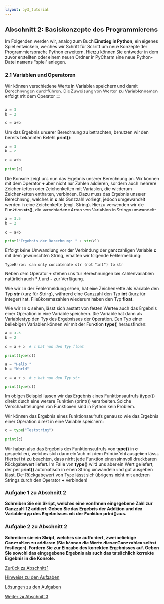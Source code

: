 ```yaml
---
layout: py3_tutorial
---
```


## Abschnitt 2: Basiskonzepte des Programmierens

Im Folgenden werden wir, analog zum Buch **Einstieg in Python**, ein eigenes Spiel entwickeln, 
welches wir Schritt für Schritt um neue Konzepte der Programmiersprache Python erweitern. 
Hierzu können Sie entweder in dem zuvor erstellten oder einem neuen Ordner in PyCharm eine neue 
Python-Datei namens "spiel" anlegen.

### 2.1 Variablen und Operatoren

Wir können verschiedene Werte in Variablen speichern und damit Berechnungen durchführen. 
Die Zuweisung von Werten zu Variablennamen erfolgt mit dem Operator **=**:

```python

a = 3
b = 2

c = a+b
```

Um das Ergebnis unserer Berechnung zu betrachten, benutzen wir den bereits bekannten Befehl **print()**:

```python
a = 3
b = 2

c = a+b

print(c)
```

Die Konsole zeigt uns nun das Ergebnis unserer Berechnung an. Wir können mit dem Operator **+** 
aber nicht nur Zahlen addieren, sondern auch mehrere Zeichenketten oder Zeichenketten 
mit Variablen, die wiederum Zeichenketten enthalten, verbinden. 
Dazu muss das Ergebnis unserer Berechnung, welches in **c** als Ganzzahl vorliegt, 
jedoch umgewandelt werden in eine Zeichenkette (engl. String). 
Hierzu verwenden wir die Funktion **str()**, die verschiedene Arten von Variablen in Strings umwandelt:

```python
a = 3.5
b = 2

c = a+b

print("Ergebnis der Berechnung: " + str(c))
```

Erfolgt keine Umwandlung vor der Verbindung der ganzzahligen Variable **c** mit dem 
gewünschten String, erhalten wir folgende Fehlermeldung:

```
TypeError: can only concatenate str (not "int") to str
```

Neben dem Operator **+** stehen uns für Berechnungen bei Zahlenvariablen 
natürlich auch **\***,**\\** und **-** zur Verfügung. 

Wie wir an der Fehlermeldung sehen, hat eine Zeichenkette als Variable den 
Typ **str** (kurz für String), während eine Ganzzahl den Typ **int** (kurz für Integer) hat. 
Fließkommazahlen wiederum haben den Typ **float**.

Wie wir an **c** sehen, lässt sich anstatt von festen Werten auch das Ergebnis einer Operation 
in eine Variable speichern. Die Variable hat dann als Variablentyp den Typ des Ergebnisses der 
Operation. Den Typ einer beliebigen Variablen können wir mit der Funktion **type()** herausfinden:

```python
a = 3.5
b = 2

c = a + b  # c hat nun den Typ float

print(type(c))

a = "Hello "
b = "World"

c = a + b  # c hat nun den Typ str

print(type(c))
```

Im obigen Beispiel lassen wir das Ergebnis eines Funktionsaufrufs (type()) direkt durch eine 
weitere Funktion (print()) verarbeiten. Solche Verschachtelungen von Funktionen sind in Python 
kein Problem.

Wir können das Ergebnis eines Funktionsaufrufs genau so wie das Ergebnis einer Operation direkt in 
eine Variable speichern:

```python
c = type("Teststring")

print(c)
```

Wir haben also das Ergebnis des Funktionsaufrufs von **type()** in **c** gespeichert, welches sich 
dann einfach mit dem Printbefehl ausgeben lässt. Hierbei ist zu beachten, dass nicht jede Funktion 
einen sinnvoll druckbaren Rückgabewert liefert. Im Falle von **type()** wird uns aber ein Wert 
geliefert, der per **print()** automatisch in einen String umwandeln und gut ausgeben lässt. 
Der Rückgabewert von Type lässt sich übrigens nicht mit anderen Strings durch den Operator **+** 
verbinden!

### Aufgabe 1 zu Abschnitt 2

**Schreiben Sie ein Skript, welches eine von Ihnen eingegebene Zahl zur Ganzzahl 12 addiert. 
Geben Sie das Ergebnis der Addition und den Variablentyp des Ergebnisses mit der Funktion print() 
aus.**

### Aufgabe 2 zu Abschnitt 2

**Schreiben sie ein Skript, welches sie auffordert, zwei beliebige Ganzzahlen zu addieren 
(Sie können die Werte dieser Ganzzahlen selbst festlegen). Fordern Sie zur Eingabe des korrekten 
Ergebnisses auf. Geben Sie sowohl das eingegebene Ergebnis als auch das tatsächlich korrekte 
Ergebnis in die Konsole.**

<div class="d-grid gap-2 d-md-block">
  <a href="part1" class="btn btn-secondary btn-sm" tabindex="1" role="button" aria-disabled="true">Zurück zu Abschnitt 1</a>

  <a href="part2_hints" class="btn btn-secondary btn-sm" tabindex="2" role="button" aria-disabled="true">Hinweise zu den Aufgaben</a>

  <a href="part2_solution" class="btn btn-secondary btn-sm" tabindex="3" role="button" aria-disabled="true">Lösungen zu den Aufgaben</a>

  <a href="part3" class="btn btn-primary btn-sm" tabindex="4" role="button" aria-disabled="true">Weiter zu Abschnitt 3</a>
</div>